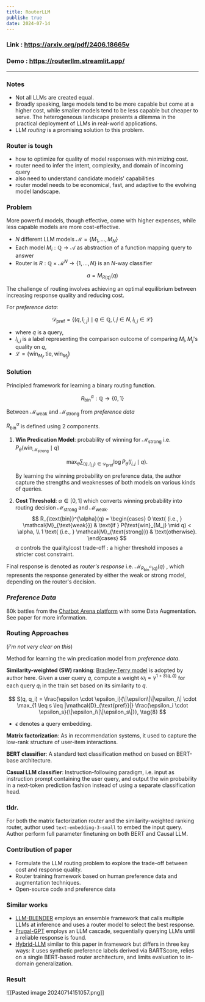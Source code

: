 ```yaml
---
title: RouterLLM
publish: true
date: 2024-07-14
---
```


### Link : https://arxiv.org/pdf/2406.18665v

### Demo : https://routerllm.streamlit.app/

---

### Notes

- Not all LLMs are created equal.
- Broadly speaking, large models tend to be more capable but come at a higher cost, while smaller models tend to be less capable but cheaper to serve. The heterogeneous landscape presents a dilemma in the practical deployment of LLMs in real-world applications.
- LLM _routing_ is a promising solution to this problem.

### Router is tough

- how to optimize for quality of model responses with minimizing cost.
- router need to infer the intent, complexity, and domain of incoming query
- also need to understand candidate models' capabilities
- router model needs to be economical, fast, and adaptive to the evolving model landscape.

### Problem

More powerful models, though effective, come with higher expenses, while less capable models are more cost-effective.

- $N$ different LLM models $\mathcal{M} = \{M_1, \ldots, M_N\}$
- Each model $M_i : \mathbb{Q} \rightarrow \mathcal{A}$ as abstraction of a function mapping query to answer
- Router is $R : \mathbb{Q} \times \mathcal{M}^N \rightarrow \{1, \ldots, N\}$ is an $N$-way classifier

$$
a = M_{R(q)}(q)
$$

The challenge of routing involves achieving an optimal equilibrium between increasing response quality and reducing cost.

For _preference data_:

$$
 \mathcal{D}_{\text{pref}} = \{(q, l_{i,j}) \mid q \in \mathbb{Q}, i, j \in N, l_{i,j} \in \mathcal{L}\}
$$

- where $q$ is a query,
- $l_{i,j}$ is a label representing the comparison outcome of comparing $M_i, M_j$'s quality on $q$,
- $\mathcal{L} = \{\text{win}_{M_i}, \text{tie}, \text{win}_{M_j}\}$

### Solution

Principled framework for learning a binary routing function.

$$
R_{\text{bin}}^{\alpha} : \mathbb{Q} \rightarrow \{0, 1\}
$$

Between $\mathcal{M}_{\text{weak}}$ and $\mathcal{M}_{\text{strong}}$ from _preference data_

$R_{\text{bin}}^{\alpha}$ is defined using 2 components.

1. **Win Predication Model**: probability of winning for $\mathcal{M}_{\text{strong}}$ i.e. $P_{\theta}(\text{win}_{\mathcal{M}_{\text{strong}}} \mid q)$

   $$
   \max_{\theta} \sum_{(q, l_{i,j}) \in \mathcal{D}_{\text{pref}}} \log P_{\theta}(l_{i,j} \mid q).
   $$

   By learning the winning probability on preference data, the author capture the strengths and weaknesses of both models on various kinds of queries.

2. **Cost Threshold**: $\alpha \in [0, 1]$ which converts winning probability into routing decision $\mathcal{M}_{\text{strong}}$ and $\mathcal{M}_{\text{weak}}$.
   $$
   R_{\text{bin}}^{\alpha}(q) =
   \begin{cases}
   0 \text{ (i.e., } \mathcal{M}_{\text{weak}}) & \text{if } P(\text{win}_{M_j} \mid q) < \alpha, \\
   1 \text{ (i.e., } \mathcal{M}_{\text{strong}}) & \text{otherwise}.
   \end{cases}
   $$
   $\alpha$ controls the quality/cost trade-off : a higher threshold imposes a stricter cost constraint.

Final response is denoted as _router's response_ i.e. $\mathcal{M}_{R_{\text{bin}}^{\alpha}(q)}(q)$ , which represents the response generated by either the weak or strong model, depending on the router's decision.

### _Preference Data_

80k battles from the [Chatbot Arena platform](https://chat.lmsys.org/) with some Data Augmentation. See paper for more information.

### Routing Approaches

(_i'm not very clear on this_)

Method for learning the win predication model from _preference data_.

**Similarity-weighted (SW) ranking**: [Bradley-Terry model](https://web.stanford.edu/class/archive/stats/stats200/stats200.1172/Lecture24.pdf) is adopted by author here. Given a user query $q$, compute a weight $\omega_i = \gamma^{1 + S(q, \hat{q})}$ for each query $q_i$ in the train set based on its similarity to $q$.

$$
S(q, q_i) = \frac{\epsilon \cdot \epsilon_i}{\|\epsilon\|\|\epsilon_i\| \cdot \max_{1 \leq s \leq |\mathcal{D}_{\text{pref}}|} \frac{\epsilon_i \cdot \epsilon_s}{\|\epsilon_i\|\|\epsilon_s\|}}, \tag{8}
$$

- $\epsilon$ denotes a query embedding.

**Matrix factorization**: As in recommendation systems, it used to capture the low-rank structure of user-item interactions.

**BERT classifier**: A standard text classification method on based on BERT-base architecture.

**Casual LLM classifier**: Instruction-following paradigm, i.e. input as instruction prompt containing the user query, and output the win probability in a next-token prediction fashion instead of using a separate classification head.

### tldr.

For both the matrix factorization router and the similarity-weighted ranking router, author used `text-embedding-3-small` to embed the input query.
Author perform full parameter finetuning on both BERT and Causal LLM.

### Contribution of paper

- Formulate the LLM routing problem to explore the trade-off between cost and response quality.
- Router training framework based on human preference data and augmentation techniques.
- Open-source code and preference data

### Similar works

- [LLM-BLENDER](https://arxiv.org/pdf/2306.02561) employs an ensemble framework that calls multiple LLMs at inference and uses a router model to select the best response.
- [Frugal-GPT](https://arxiv.org/pdf/2305.05176) employs an LLM cascade, sequentially querying LLMs until a reliable response is found.
- [Hybrid-LLM](https://arxiv.org/pdf/2404.14618) similar to this paper in framework but differs in three key ways: it uses synthetic preference labels derived via BARTScore, relies on a single BERT-based router architecture, and limits evaluation to in-domain generalization.

### Result

![[Pasted image 20240714151057.png]]
